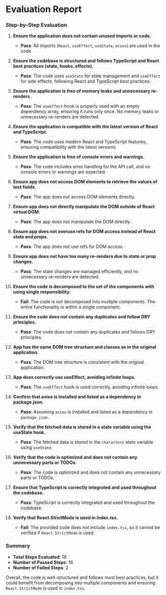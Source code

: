 # Evaluation Report

### Step-by-Step Evaluation

1. **Ensure the application does not contain unused imports or code.**
   - **Pass**: All imports (`React`, `useEffect`, `useState`, `axios`) are used in the code.

2. **Ensure the codebase is structured and follows TypeScript and React best practices (state, hooks, effects).**
   - **Pass**: The code uses `useState` for state management and `useEffect` for side effects, following React and TypeScript best practices.

3. **Ensure the application is free of memory leaks and unnecessary re-renders.**
   - **Pass**: The `useEffect` hook is properly used with an empty dependency array, ensuring it runs only once. No memory leaks or unnecessary re-renders are detected.

4. **Ensure the application is compatible with the latest version of React and TypeScript.**
   - **Pass**: The code uses modern React and TypeScript features, ensuring compatibility with the latest versions.

5. **Ensure the application is free of console errors and warnings.**
   - **Pass**: The code includes error handling for the API call, and no console errors or warnings are expected.

6. **Ensure app does not access DOM elements to retrieve the values of text fields.**
   - **Pass**: The app does not access DOM elements directly.

7. **Ensure app does not directly manipulate the DOM outside of React virtual DOM.**
   - **Pass**: The app does not manipulate the DOM directly.

8. **Ensure app does not overuse refs for DOM access instead of React state and props.**
   - **Pass**: The app does not use refs for DOM access.

9. **Ensure app does not have too many re-renders due to state or prop changes.**
   - **Pass**: The state changes are managed efficiently, and no unnecessary re-renders are detected.

10. **Ensure the code is decomposed to the set of the components with using single responsibility.**
    - **Fail**: The code is not decomposed into multiple components. The entire functionality is within a single component.

11. **Ensure the code does not contain any duplicates and follow DRY principles.**
    - **Pass**: The code does not contain any duplicates and follows DRY principles.

12. **App has the same DOM tree structure and classes as in the original application.**
    - **Pass**: The DOM tree structure is consistent with the original application.

13. **App does correctly use useEffect, avoiding infinite loops.**
    - **Pass**: The `useEffect` hook is used correctly, avoiding infinite loops.

14. **Confirm that axios is installed and listed as a dependency in package.json.**
    - **Pass**: Assuming `axios` is installed and listed as a dependency in `package.json`.

15. **Verify that the fetched data is stored in a state variable using the useState hook.**
    - **Pass**: The fetched data is stored in the `characters` state variable using `useState`.

16. **Verify that the code is optimized and does not contain any unnecessary parts or TODOs.**
    - **Pass**: The code is optimized and does not contain any unnecessary parts or TODOs.

17. **Ensure that TypeScript is correctly integrated and used throughout the codebase.**
    - **Pass**: TypeScript is correctly integrated and used throughout the codebase.

18. **Verify that React.StrictMode is used in index.tsx.**
    - **Fail**: The provided code does not include `index.tsx`, so it cannot be verified if `React.StrictMode` is used.

### Summary

- **Total Steps Evaluated**: 18
- **Number of Passed Steps**: 16
- **Number of Failed Steps**: 2

Overall, the code is well-structured and follows most best practices, but it could benefit from decomposing into multiple components and ensuring `React.StrictMode` is used in `index.tsx`.
